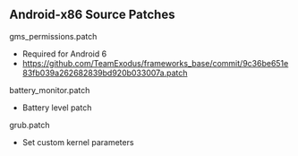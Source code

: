 Android-x86 Source Patches
----

gms_permissions.patch
  - Required for Android 6
  - https://github.com/TeamExodus/frameworks_base/commit/9c36be651e83fb039a262682839bd920b033007a.patch

battery_monitor.patch
  - Battery level patch

grub.patch
  - Set custom kernel parameters
